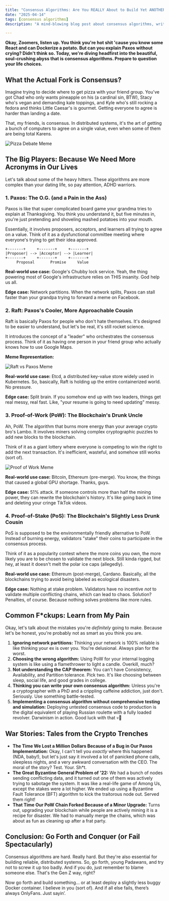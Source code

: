 ```yaml
---
title: "Consensus Algorithms: Are You REALLY About to Build Yet ANOTHER Blockchain? 💀🙏"
date: "2025-04-14"
tags: [consensus algorithms]
description: "A mind-blowing blog post about consensus algorithms, written for chaotic Gen Z engineers. Buckle up, buttercup, because your brain is about to get clapped."

---
```


**Okay, Zoomers, listen up. You think you're hot shit 'cause you know some React and can Dockerize a potato. But can you explain Paxos without crying? Didn't think so. Today, we're diving headfirst into the beautiful, soul-crushing abyss that is consensus algorithms. Prepare to question your life choices.**

## What the Actual Fork is Consensus?

Imagine trying to decide where to get pizza with your friend group. You've got Chad who only wants pineapple on his (a cardinal sin, BTW), Stacy who's vegan and demanding kale toppings, and Kyle who's still rocking a fedora and thinks Little Caesar's is gourmet. Getting everyone to agree is harder than landing a date.

That, my friends, is consensus. In distributed systems, it's the art of getting a bunch of computers to agree on a single value, even when some of them are being total Karens.

![Pizza Debate Meme](https://i.imgflip.com/700kzl.jpg)

## The Big Players: Because We Need More Acronyms in Our Lives

Let's talk about some of the heavy hitters. These algorithms are more complex than your dating life, so pay attention, ADHD warriors.

### 1. Paxos: The O.G. (and a Pain in the Ass)

Paxos is like that super complicated board game your grandma tries to explain at Thanksgiving. You think you understand it, but five minutes in, you're just pretending and shoveling mashed potatoes into your mouth.

Essentially, it involves proposers, acceptors, and learners all trying to agree on a value. Think of it as a dysfunctional committee meeting where everyone's trying to get their idea approved.

```ascii
+-------+     +-------+     +-------+
|Proposer| --> |Acceptor| --> |Learner|
+-------+     +-------+     +-------+
     Proposal       Promise     Value
```

**Real-world use case:** Google's Chubby lock service. Yeah, the thing powering most of Google's infrastructure relies on THIS insanity. God help us all.

**Edge case:** Network partitions. When the network splits, Paxos can stall faster than your grandpa trying to forward a meme on Facebook.

### 2. Raft: Paxos's Cooler, More Approachable Cousin

Raft is basically Paxos for people who don't hate themselves. It's designed to be easier to understand, but let's be real, it's still rocket science.

It introduces the concept of a "leader" who orchestrates the consensus process. Think of it as having one person in your friend group who actually knows how to use Google Maps.

**Meme Representation:**

![Raft vs Paxos Meme](https://i.kym-cdn.com/photos/images/newsfeed/001/832/571/af9.jpg)

**Real-world use case:** Etcd, a distributed key-value store widely used in Kubernetes. So, basically, Raft is holding up the entire containerized world. No pressure.

**Edge case:** Split brain. If you somehow end up with two leaders, things get real messy, real fast. Like, "your resume is going to need updating" messy.

### 3. Proof-of-Work (PoW): The Blockchain's Drunk Uncle

Ah, PoW. The algorithm that burns more energy than your average crypto bro's Lambo. It involves miners solving complex cryptographic puzzles to add new blocks to the blockchain.

Think of it as a giant lottery where everyone is competing to win the right to add the next transaction. It's inefficient, wasteful, and somehow still works (sort of).

![Proof of Work Meme](https://miro.medium.com/max/1400/1*V56bE_B3vXj77e8f59i-Ag.jpeg)

**Real-world use case:** Bitcoin, Ethereum (pre-merge). You know, the things that caused a global GPU shortage. Thanks, guys.

**Edge case:** 51% attack. If someone controls more than half the mining power, they can rewrite the blockchain's history. It's like going back in time and deleting your cringe TikTok videos.

### 4. Proof-of-Stake (PoS): The Blockchain's Slightly Less Drunk Cousin

PoS is supposed to be the environmentally friendly alternative to PoW. Instead of burning energy, validators "stake" their coins to participate in the consensus process.

Think of it as a popularity contest where the more coins you own, the more likely you are to be chosen to validate the next block. Still kinda rigged, but hey, at least it doesn't melt the polar ice caps (allegedly).

**Real-world use case:** Ethereum (post-merge), Cardano. Basically, all the blockchains trying to avoid being labeled as ecological disasters.

**Edge case:** Nothing at stake problem. Validators have no incentive *not* to validate multiple conflicting chains, which can lead to chaos. Solution? Penalties, of course. Because nothing solves problems like more rules.

## Common F\*ckups: Learn from My Pain

Okay, let's talk about the mistakes you're *definitely* going to make. Because let's be honest, you're probably not as smart as you think you are.

1.  **Ignoring network partitions:** Thinking your network is 100% reliable is like thinking your ex is over you. You're delusional. Always plan for the worst.
2.  **Choosing the wrong algorithm:** Using PoW for your internal logging system is like using a flamethrower to light a candle. Overkill, much?
3.  **Not understanding the CAP theorem:** You can't have Consistency, Availability, and Partition tolerance. Pick two. It's like choosing between sleep, social life, and good grades in college.
4.  **Thinking you can write your own consensus algorithm:** Unless you're a cryptographer with a PhD and a crippling caffeine addiction, just don't. Seriously. Use something battle-tested.
5. **Implementing a consensus algorithm without comprehensive testing and simulation:** Deploying untested consensus code to production is the digital equivalent of playing Russian roulette with a fully loaded revolver. Darwinism in action. Good luck with that 💀🙏

## War Stories: Tales from the Crypto Trenches

*   **The Time We Lost a Million Dollars Because of a Bug in Our Paxos Implementation:** Okay, I can't tell you *exactly* where this happened (NDA, baby!), but let's just say it involved a lot of panicked phone calls, sleepless nights, and a very awkward conversation with the CEO. The moral of the story? Test. Your. Sh\*t.
*   **The Great Byzantine General Problem of '22:** We had a bunch of nodes sending conflicting data, and it turned out one of them was actively trying to sabotage the system. It was like a real-life game of Among Us, except the stakes were a lot higher. We ended up using a Byzantine Fault Tolerance (BFT) algorithm to kick the traitorous node out. Served them right!
*   **That Time Our PoW Chain Forked Because of a Minor Upgrade:** Turns out, upgrading your blockchain while people are actively mining it is a recipe for disaster. We had to manually merge the chains, which was about as fun as cleaning up after a frat party.

## Conclusion: Go Forth and Conquer (or Fail Spectacularly)

Consensus algorithms are hard. Really hard. But they're also essential for building reliable, distributed systems. So, go forth, young Padawans, and try not to screw it up too badly. And if you do, just remember to blame someone else. That's the Gen Z way, right?

Now go forth and build something… or at least deploy a slightly less buggy Docker container. I believe in you (sort of). And if all else fails, there’s always OnlyFans. Just sayin’.
